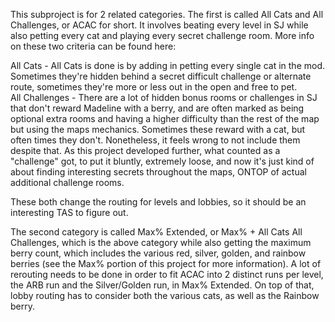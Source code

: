 This subproject is for 2 related categories. The first is called All Cats and All Challenges, or ACAC for short. It involves beating every level in SJ while also petting every cat and playing every secret challenge room. More info on these two criteria can be found here:

All Cats - All Cats is done is by adding in petting every single cat in the mod. Sometimes they're hidden behind a secret difficult challenge or alternate route, sometimes they're more or less out in the open and free to pet.
<br>All Challenges - There are a lot of hidden bonus rooms or challenges in SJ that don't reward Madeline with a berry, and are often marked as being optional extra rooms and having a higher difficulty than the rest of the map but using the maps mechanics. Sometimes these reward with a cat, but often times they don't. Nonetheless, it feels wrong to not include them despite that. As this project developed further, what counted as a "challenge" got, to put it bluntly, extremely loose, and now it's just kind of about finding interesting secrets throughout the maps, ONTOP of actual additional challenge rooms.

These both change the routing for levels and lobbies, so it should be an interesting TAS to figure out.

The second category is called Max% Extended, or Max% + All Cats All Challenges, which is the above category while also getting the maximum berry count, which includes the various red, silver, golden, and rainbow berries (see the Max% portion of this project for more information). A lot of rerouting needs to be done in order to fit ACAC into 2 distinct runs per level, the ARB run and the Silver/Golden run, in Max% Extended. On top of that, lobby routing has to consider both the various cats, as well as the Rainbow berry.

